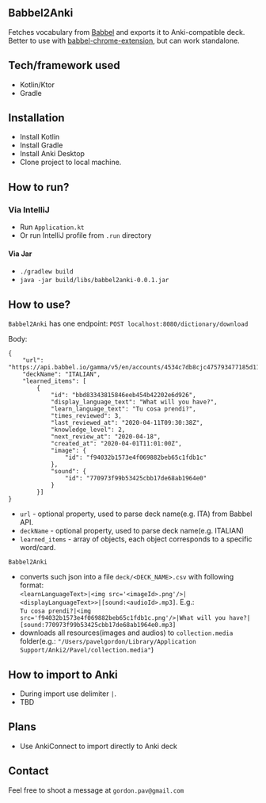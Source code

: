 ## Babbel2Anki
Fetches vocabulary from [Babbel](babbel.com) and exports it to Anki-compatible deck.  
Better to use with [babbel-chrome-extension](https://github.com/pavelgordon/babbel-chrome-extension), but can work standalone.
## Tech/framework used
- Kotlin/Ktor
- Gradle
## Installation
- Install Kotlin
- Install Gradle
- Install Anki Desktop
- Clone project to local machine.
## How to run?
### Via IntelliJ
* Run `Application.kt`
* Or run IntelliJ profile from `.run` directory
#### Via Jar
* `./gradlew build`
* `java -jar build/libs/babbel2anki-0.0.1.jar`
## How to use?
`Babbel2Anki` has one endpoint: `POST localhost:8080/dictionary/download`

Body: 
```
{
    "url": "https://api.babbel.io/gamma/v5/en/accounts/4534c7db8cjc475793477185d114998p/learn_languages/ITA/learned_items",
    "deckName": "ITALIAN", 
    "learned_items": [
        {
            "id": "bbd83343815846eeb454b42202e6d926",
            "display_language_text": "What will you have?",
            "learn_language_text": "Tu cosa prendi?",
            "times_reviewed": 3,
            "last_reviewed_at": "2020-04-11T09:30:38Z",
            "knowledge_level": 2,
            "next_review_at": "2020-04-18",
            "created_at": "2020-04-01T11:01:00Z",
            "image": {
                "id": "f94032b1573e4f069882beb65c1fdb1c"
            },
            "sound": {
                "id": "770973f99b53425cbb17de68ab1964e0"
            }
        }]
}
```
- `url` - optional property, used to parse deck name(e.g. ITA) from Babbel API.
- `deckName` - optional property, used to parse deck name(e.g. ITALIAN)
- `learned_items` - array of objects, each object corresponds to a specific word/card.  

`Babbel2Anki` 
- converts such json into a file `deck/<DECK_NAME>.csv` with following format:  
`<learnLanguageText>|<img src='<imageId>.png'/>|<displayLanguageText>>|[sound:<audioId>.mp3]`. E.g.:  
`Tu cosa prendi?|<img src='f94032b1573e4f069882beb65c1fdb1c.png'/>|What will you have?|[sound:770973f99b53425cbb17de68ab1964e0.mp3]`
- downloads all resources(images and audios) to `collection.media` folder(e.g.: `"/Users/pavelgordon/Library/Application Support/Anki2/Pavel/collection.media"`)
## How to import to Anki
- During import use delimiter `|`.
- TBD

## Plans
- Use AnkiConnect to import directly to Anki deck

## Contact
Feel free to shoot a message at `gordon.pav@gmail.com`
